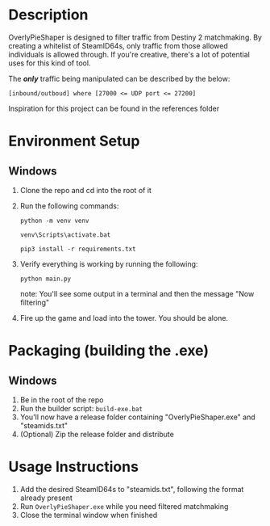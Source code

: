 # Description

OverlyPieShaper is designed to filter traffic from Destiny 2 matchmaking. 
By creating a whitelist of SteamID64s, only traffic from those allowed individuals is allowed through.
If you're creative, there's a lot of potential uses for this kind of tool.

The <b><i>only</i></b> traffic being manipulated can be described by the below:

    [inbound/outboud] where [27000 <= UDP port <= 27200]

Inspiration for this project can be found in the references folder

# Environment Setup
## Windows

1. Clone the repo and cd into the root of it
2. Run the following commands:

    `python -m venv venv`
   
    `venv\Scripts\activate.bat`

    `pip3 install -r requirements.txt`
3. Verify everything is working by running the following:
    
    `python main.py`
    
    note: You'll see some output in a terminal and then the message "Now filtering"
4. Fire up the game and load into the tower. You should be alone.

# Packaging (building the .exe)
## Windows

1. Be in the root of the repo
2. Run the builder script: `build-exe.bat`
3. You'll now have a release folder containing "OverlyPieShaper.exe" and "steamids.txt"
4. (Optional) Zip the release folder and distribute

# Usage Instructions

1. Add the desired SteamID64s to "steamids.txt", following the format already present
2. Run `OverlyPieShaper.exe` while you need filtered matchmaking
3. Close the terminal window when finished